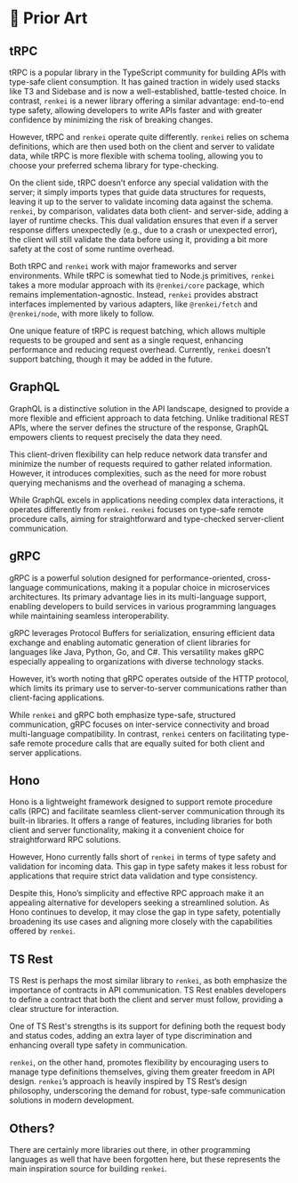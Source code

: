 # 📜 Prior Art

## tRPC

tRPC is a popular library in the TypeScript community for building APIs with type-safe client consumption. It has gained traction in widely used stacks like T3 and Sidebase and is now a well-established, battle-tested choice. In contrast, `renkei` is a newer library offering a similar advantage: end-to-end type safety, allowing developers to write APIs faster and with greater confidence by minimizing the risk of breaking changes.

However, tRPC and `renkei` operate quite differently. `renkei` relies on schema definitions, which are then used both on the client and server to validate data, while tRPC is more flexible with schema tooling, allowing you to choose your preferred schema library for type-checking.

On the client side, tRPC doesn’t enforce any special validation with the server; it simply imports types that guide data structures for requests, leaving it up to the server to validate incoming data against the schema. `renkei`, by comparison, validates data both client- and server-side, adding a layer of runtime checks. This dual validation ensures that even if a server response differs unexpectedly (e.g., due to a crash or unexpected error), the client will still validate the data before using it, providing a bit more safety at the cost of some runtime overhead.

Both tRPC and `renkei` work with major frameworks and server environments. While tRPC is somewhat tied to Node.js primitives, `renkei` takes a more modular approach with its `@renkei/core` package, which remains implementation-agnostic. Instead, `renkei` provides abstract interfaces implemented by various adapters, like `@renkei/fetch` and `@renkei/node`, with more likely to follow.

One unique feature of tRPC is request batching, which allows multiple requests to be grouped and sent as a single request, enhancing performance and reducing request overhead. Currently, `renkei` doesn’t support batching, though it may be added in the future.

## GraphQL

GraphQL is a distinctive solution in the API landscape, designed to provide a more flexible and efficient approach to data fetching. Unlike traditional REST APIs, where the server defines the structure of the response, GraphQL empowers clients to request precisely the data they need. 

This client-driven flexibility can help reduce network data transfer and minimize the number of requests required to gather related information. However, it introduces complexities, such as the need for more robust querying mechanisms and the overhead of managing a schema.

While GraphQL excels in applications needing complex data interactions, it operates differently from `renkei`. `renkei` focuses on type-safe remote procedure calls, aiming for straightforward and type-checked server-client communication.

## gRPC

gRPC is a powerful solution designed for performance-oriented, cross-language communications, making it a popular choice in microservices architectures. Its primary advantage lies in its multi-language support, enabling developers to build services in various programming languages while maintaining seamless interoperability.

gRPC leverages Protocol Buffers for serialization, ensuring efficient data exchange and enabling automatic generation of client libraries for languages like Java, Python, Go, and C#. This versatility makes gRPC especially appealing to organizations with diverse technology stacks.

However, it’s worth noting that gRPC operates outside of the HTTP protocol, which limits its primary use to server-to-server communications rather than client-facing applications.

While `renkei` and gRPC both emphasize type-safe, structured communication, gRPC focuses on inter-service connectivity and broad multi-language compatibility. In contrast, `renkei` centers on facilitating type-safe remote procedure calls that are equally suited for both client and server applications.

## Hono

Hono is a lightweight framework designed to support remote procedure calls (RPC) and facilitate seamless client-server communication through its built-in libraries. It offers a range of features, including libraries for both client and server functionality, making it a convenient choice for straightforward RPC solutions.

However, Hono currently falls short of `renkei` in terms of type safety and validation for incoming data. This gap in type safety makes it less robust for applications that require strict data validation and type consistency.

Despite this, Hono’s simplicity and effective RPC approach make it an appealing alternative for developers seeking a streamlined solution. As Hono continues to develop, it may close the gap in type safety, potentially broadening its use cases and aligning more closely with the capabilities offered by `renkei`.

## TS Rest

TS Rest is perhaps the most similar library to `renkei`, as both emphasize the importance of contracts in API communication. TS Rest enables developers to define a contract that both the client and server must follow, providing a clear structure for interaction.

One of TS Rest's strengths is its support for defining both the request body and status codes, adding an extra layer of type discrimination and enhancing overall type safety in communication.

`renkei`, on the other hand, promotes flexibility by encouraging users to manage type definitions themselves, giving them greater freedom in API design. `renkei`’s approach is heavily inspired by TS Rest’s design philosophy, underscoring the demand for robust, type-safe communication solutions in modern development.

## Others?

There are certainly more libraries out there, in other programming languages as well that have been forgotten here, but these represents the main inspiration source for building `renkei`.